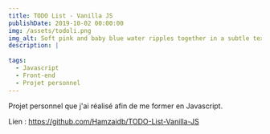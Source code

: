```yaml
---
title: TODO List - Vanilla JS
publishDate: 2019-10-02 00:00:00
img: /assets/todoli.png
img_alt: Soft pink and baby blue water ripples together in a subtle texture.
description: |
  
tags:
  - Javascript
  - Front-end
  - Projet personnel
---
```


Projet personnel que j'ai réalisé afin de me former en Javascript.

Lien : https://github.com/Hamzaidb/TODO-List-Vanilla-JS





